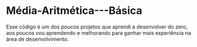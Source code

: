 # Média-Aritmética---Básica
Esse código é um dos poucos projetos que aprendi a desenvolver do zero, aos poucos vou aprendendo e melhorando para ganhar mais experiência na área de desenvolvimento.

